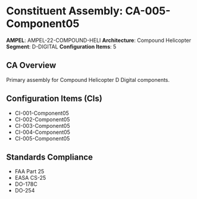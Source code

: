 # Constituent Assembly: CA-005-Component05

**AMPEL**: AMPEL-22-COMPOUND-HELI
**Architecture**: Compound Helicopter
**Segment**: D-DIGITAL
**Configuration Items**: 5

## CA Overview
Primary assembly for Compound Helicopter D Digital components.

## Configuration Items (CIs)
- CI-001-Component05
- CI-002-Component05
- CI-003-Component05
- CI-004-Component05
- CI-005-Component05

## Standards Compliance
- FAA Part 25
- EASA CS-25
- DO-178C
- DO-254

